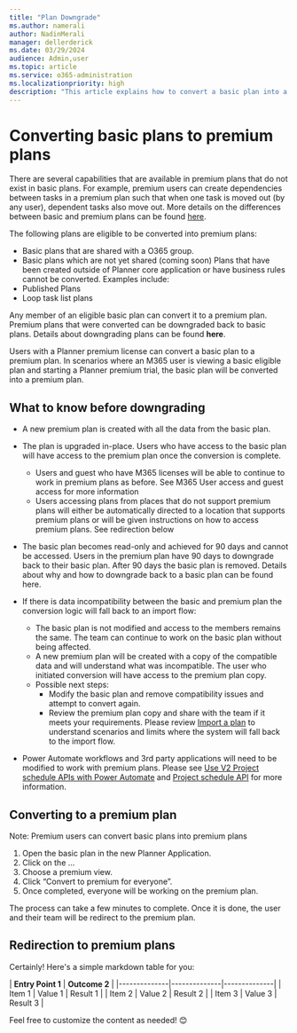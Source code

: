```yaml
---
title: "Plan Downgrade"
ms.author: namerali
author: NadinMerali
manager: dellerderick
ms.date: 03/29/2024
audience: Admin,user
ms.topic: article
ms.service: o365-administration
ms.localizationpriority: high
description: "This article explains how to convert a basic plan into a premium plan in Microsoft Planner."
---
```


# Converting basic plans to premium plans

There are several capabilities that are available in premium plans that do not exist in basic plans.  For example, premium users can create dependencies between tasks in a premium plan such that when one task is moved out (by any user), dependent tasks also move out.  More details on the differences between basic and premium plans can be found [here](https://support.microsoft.com/office/comparing-basic-vs-premium-plans-5e351170-4ed5-43dc-bf30-d6762f5a6968).

The following plans are eligible to be converted into premium plans:
- Basic plans that are shared with a O365 group.
- Basic plans which are not yet shared (coming soon)
Plans that have been created outside of Planner core application or have business rules cannot be converted.  Examples include:
- Published Plans
- Loop task list plans

Any member of an eligible basic plan can convert it to a premium plan.  Premium plans that were converted can be downgraded back to basic plans.  Details about downgrading plans can be found **here**.

Users with a Planner premium license can convert a basic plan to a premium plan.  In scenarios where an M365 user is viewing a basic eligible plan and starting a Planner premium trial, the basic plan will be converted into a premium plan.

## What to know before downgrading

- A new premium plan is created with all the data from the basic plan.  
- The plan is upgraded in-place.  Users who have access to the basic plan will have access to the premium plan once the conversion is complete.  
  - Users and guest who have M365 licenses will be able to continue to work in premium plans as before.  See M365 User access and guest access for more information
  - Users accessing plans from places that do not support premium plans will either be automatically directed to a location that supports premium plans or will be given instructions on how to access premium plans.  See redirection below

- The basic plan becomes read-only and achieved for 90 days and cannot be accessed.  Users in the premium plan have 90 days to downgrade back to their basic plan.  After 90 days the basic plan is removed.  Details about why and how to downgrade back to a basic plan can be found here.
- If there is data incompatibility between the basic and premium plan the conversion logic will fall back to an import flow:
  - The basic plan is not modified and access to the members remains the same.  The team can continue to work on the basic plan without being affected.
  - A new premium plan will be created with a copy of the compatible data and will understand what was incompatible.   The user who initiated conversion will have access to the premium plan copy.
  - Possible next steps:
    - Modify the basic plan and remove compatibility issues and attempt to convert again.
    - Review the premium plan copy and share with the team if it meets your requirements.
Please review [Import a plan](https://prod.support.services.microsoft.com/office/import-a-plan-into-a-project-for-the-web-016f9e4d-28c6-4f61-a1b1-82187185977d) to understand scenarios and limits where the system will fall back to the import flow.
- Power Automate workflows and 3rd party applications will need to be modified to work with premium plans.  Please see [Use V2 Project schedule APIs with Power Automate](https://learn.microsoft.com/dynamics365/project-operations/project-management/scheduling-apis-powerautomate-v2)  and [Project schedule API](https://learn.microsoft.com/en-us/dynamics365/project-operations/project-management/schedule-api-preview) for more information.

## Converting to a premium plan

Note: Premium users can convert basic plans into premium plans

1. Open the basic plan in the new Planner Application.
2.	Click on the …
3.	Choose a premium view.
4.	Click “Convert to premium for everyone”.
5.	Once completed, everyone will be working on the premium plan. 

The process can take a few minutes to complete. Once it is done, the user and their team will be redirect to the premium plan.

## Redirection to premium plans


Certainly! Here's a simple markdown table for you:

| **Entry Point 1** | **Outcome 2** |
|--------------|--------------|--------------|
| Item 1       | Value 1      | Result 1     |
| Item 2       | Value 2      | Result 2     |
| Item 3       | Value 3      | Result 3     |

Feel free to customize the content as needed! 😊
